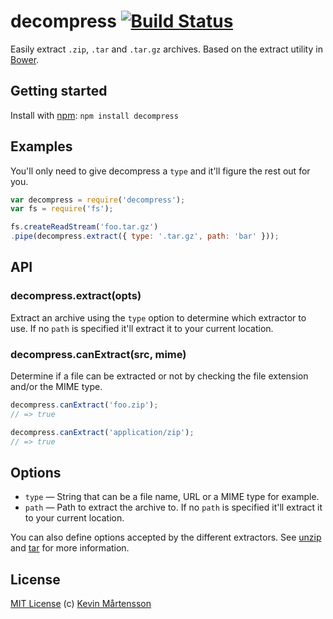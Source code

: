 # decompress [![Build Status](https://secure.travis-ci.org/kevva/decompress.png?branch=master)](http://travis-ci.org/kevva/decompress)

Easily extract `.zip`, `.tar` and `.tar.gz` archives. Based on the extract
utility in [Bower](https://github.com/bower/bower).

## Getting started

Install with [npm](https://npmjs.org/package/decompress): `npm install decompress`

## Examples

You'll only need to give decompress a `type` and it'll figure the rest out for
you.

```js
var decompress = require('decompress');
var fs = require('fs');

fs.createReadStream('foo.tar.gz')
.pipe(decompress.extract({ type: '.tar.gz', path: 'bar' }));
```

## API

### decompress.extract(opts)

Extract an archive using the `type` option to determine which extractor to use. If no `path` is specified it'll extract it to your current location.

### decompress.canExtract(src, mime)

Determine if a file can be extracted or not by checking the file extension
and/or the MIME type.

```js
decompress.canExtract('foo.zip');
// => true

decompress.canExtract('application/zip');
// => true
```

## Options

* `type` — String that can be a file name, URL or a MIME type for example.
* `path` — Path to extract the archive to. If no `path` is specified it'll 
extract it to your current location.

You can also define options accepted by the different extractors. See [unzip](https://github.com/nearinfinity/node-unzip/) and [tar](https://github.com/isaacs/node-tar/)
for more information.

## License

[MIT License](http://en.wikipedia.org/wiki/MIT_License) (c) [Kevin Mårtensson](http://kevinmartensson.com)
